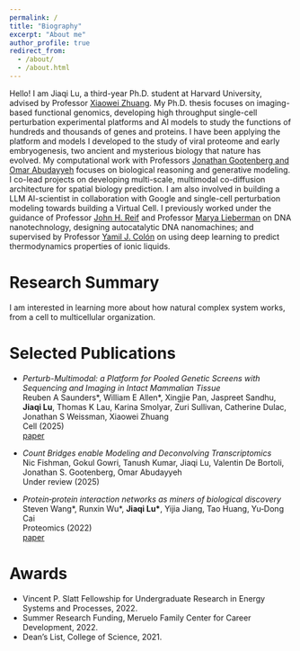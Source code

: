 ```yaml
---
permalink: /
title: "Biography"
excerpt: "About me"
author_profile: true
redirect_from: 
  - /about/
  - /about.html
---
```




Hello! I am Jiaqi Lu, a third-year Ph.D. student at Harvard University, advised by Professor [Xiaowei Zhuang](https://zhuang.harvard.edu/index.html). My Ph.D. thesis focuses on imaging-based functional genomics, developing high throughput single-cell perturbation experimental platforms and AI models to study the functions of hundreds and thousands of genes and proteins. I have been applying the platform and models I developed to the study of viral proteome and early embryogenesis, two ancient and mysterious biology that nature has evolved. My computational work with Professors [Jonathan Gootenberg and Omar Abudayyeh](https://www.abugootlab.org/) focuses on biological reasoning and generative modeling. I co-lead projects on developing multi-scale, multimodal co-diffusion architecture for spatial biology prediction. I am also involved in building a LLM AI-scientist in collaboration with Google and single-cell perturbation modeling towards building a Virtual Cell. I previously worked under the guidance of Professor [John H. Reif](https://users.cs.duke.edu/~reif/research.html) and Professor [Marya Lieberman](https://chemistry.nd.edu/people/marya-lieberman/) on DNA nanotechnology, designing autocatalytic DNA nanomachines; and supervised by Professor [Yamil J. Colón](https://www.computationalnano.org/) on using deep learning to predict thermodynamics properties of ionic liquids.

# Research Summary
I am interested in learning more about how natural complex system works, from a cell to multicellular organization.

# Selected Publications
* *Perturb-Multimodal: a Platform for Pooled Genetic Screens with Sequencing and Imaging in Intact Mammalian Tissue*  
Reuben A Saunders\*, William E Allen\*, Xingjie Pan, Jaspreet Sandhu, **Jiaqi Lu**, Thomas K Lau, Karina Smolyar, Zuri Sullivan, Catherine Dulac, Jonathan S Weissman, Xiaowei Zhuang  
Cell (2025)  
[paper](10.1016/j.cell.2025.05.022)

* *Count Bridges enable Modeling and Deconvolving Transcriptomics*  
Nic Fishman, Gokul Gowri, Tanush Kumar, Jiaqi Lu, Valentin De Bortoli, Jonathan S. Gootenberg, Omar Abudayyeh  
Under review (2025)  

* *Protein‐protein interaction networks as miners of biological discovery*  
Steven Wang\*, Runxin Wu\*, **Jiaqi Lu\***, Yijia Jiang, Tao Huang, Yu‐Dong Cai  
Proteomics (2022)  
[paper](https://doi.org/10.1002/pmic.202100190)

# Awards
* Vincent P. Slatt Fellowship for Undergraduate Research in Energy Systems and Processes, 2022.
* Summer Research Funding, Meruelo Family Center for Career Development, 2022.
* Dean’s List, College of Science, 2021.
